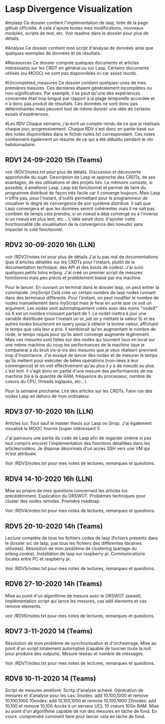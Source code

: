 # Lasp Divergence Visualization

#mylasp
Ce dossier contient l'implémentation de lasp, tirée de la page github officielle.
A cela s'ajoute toutes mes modifications, nouveaux modules, scripts de test, etc.
Voir readme dans le dossier pour plus de détails.

#Analyse
Ce dossier contient mon script d'analyse de données ainsi que quelques exemples de données et de résultats.

#Ressources
Ce dossier compote quelques documents et articles intéressants sur les CRDT en général ou sur Lasp.
Certains documents utilisés (ou MOOC) ne sont pas disponnibles ici car assez lourds.

#Uncompleted_measures
Ce dossier contient quelques-unes de mes premières mesures.
Ces dernières étaient généralement incomplètes ou non-significatives.
Par exemple, il se peut qu'une des expériences concernée était trop longue par rapport à la plage temporelle accordée et n'a donc pas produit de résultats.
Ces données ne sont donc pas déterminantes mais peuvent tout de même donner une idée de certains essais d'expériences.

#Les RDV
Chaque semaine, j'ai écrit un compte-rendu de ce que je réalisais chaque jour, progressivement.
Chaque RDV s'est donc en partie basé sur des notes disponnibles dans le fichier notes.txt correspondant.
Ces notes contiennent également un résumé de ce qui a été débattu pendant le rdv hebdomadaire.


## RDV1 24-09-2020 15h (Teams)
voir /RDV1/notes.txt pour plus de détails.
Discussion et découverte approfondie du sujet. 
Description de Lasp et approche des CRDTs, de ses avantages, de ses utilisations et des projets liés.
Le mémoire consiste, si possible, à améliorer Lasp.
Lasp est fonctionnel et permet de faire du programme distribué de façon très facile car il converge toujours.
Mais Lasp n'offre pas, pour l'instant, d'outils permettant pour le programmeur de visualiser le degré de convergence de son système distribué.
Il sait que Lasp convergera et que les données seront cohérentes mais il ne sait pas combien de temps cela prendra, si un noeud a déjà convergé ou à l'inverse si un noeud est plus lent, etc...
L'idée serait donc d'ajouter cette fonctionnalité (de visualisation de la convergence des noeuds) sans impacter le coté fonctionnel.

## RDV2 30-09-2020 16h (LLN)
voir /RDV2/notes.txt pour plus de détails
J'ai lu pas mal de documentations (pas d'articles détaillés sur les CRDTs pour l'instant, plutôt de la documentation technique, des API et des bouts de codes).
J'ai suivi quelques petits tutos erlang.
J'ai créé un premier script de mesures fonctionnel mais peu précis et probblement biaisé par ma machine.

Pour le lancer:
En ouvrant un terminal dans le dossier lasp, on peut entrer la commande
./myScript
Cela crée un certain nombre de lasp nodes runnant dans des terminaux différents.
Pour l'instant, on peut modifier le nombre de nodes manuellement dans myScript mais je ferai en sorte que ce soit un argument.
Les nodes sont automatiquement créés avec des noms "nodeX" où X est un nombre croissant partant de 1.
Le node1 mettra à jour une variable distribuée (pour l'instant un or_set en y mettant la valeur 5) et les autres nodes boucleront en query jusqu'à obtenir la bonne valeur, affichant le temps que cela leur a pris.
Il semblerait qu'en augmentant le nombre de node, le temps requis pour qu'ils aient convergé augmente légèrement. Mais ces mesures sont faites sur des nodes qui tournent tous en local sur une même machine du coup les performances de la machine (que je comparerai à du bruit vis-à-vis des mesures que je veux réaliser) prennent trop d'importance.
J'ai essayé de lancer des nodes et de mesurer le temps qu'ils mettent pour exécuter de bêtes opérations (non-liées à leur convergence) et on voit effectivement qu'au plus il y a de noeuds au plus c'est lent. Il s'agit donc en partie d'une mesure des performances de ma machine (lié à la quantité de RAM, fréquence du processeur, nombre de coeurs du CPU, threads logiques, etc...).

Pour la semaine prochaine: 
Lire des articles sur les CRDTs.
Faire run des nodes Lasp en dehors de mon ordinateur.

## RDV3 07-10-2020 16h (LLN)

Articles lus:
Tout sauf le master thesis sur Lasp on Grisp.
J'ai également visualisé le MOOC fournis (super intéressant !).

J'ai parcouru une partie du code de Lasp afin de regarder (même si pas tout compris encore) l'implémentation des fonctions détaillées dans les articles/vidéos.
Je dispose désormais d'un accès SSH vers une VM qui m'est attribuée.

Voir /RDV3/notes.txt pour mes notes de lectures, remarques et questions.


## RDV4 14-10-2020 16h (LLN)
Mise au propre de mes questions concernant les articles lus précédemment.
Explication du ORSWOT.
Problèmes techniques pour cluster des nodes remotes.
Première roadmap.

Voir /RDV4/notes.txt pour mes notes de lectures, remarques et questions.


## RDV5 20-10-2020 14h (Teams)
Lecture complète de tous les fichiers codes de lasp (fichiers présents dans le dossier src de lasp, pas tous les fichiers des différentes librairies utilisées).
Résolution de mon problème de clustering (partage du erlang.cookie).
Installation de lasp sur raspberry pi.
Communications locales entre PC et raspberry pi.

Voir /RDV5/notes.txt pour mes notes de lectures, remarques et questions.


## RDV6 27-10-2020 14h (Teams)
Mise au point d'un algorithme de mesure avec le ORSWOT (awset).
Implémentation script qui lance les mesures, cas add elements et cas remove elements.

voir /RDV6/notes.txt pour mes notes de lectures, remarques et questions.

## RDV7 3-11-2020 14 (Teams)
Résolution de mon problème de synchronisation et d'orchestrage.
Mise au point d'un script totalement automatisé (capable de tourner toute la nuit pour produire des outputs).
Mesure réseau et nombre de messages.

Voir /RDV7/notes.txt pour mes notes de lectures, remarques et questions.


## RDV8 10-11-2020 14 (Teams)
Script de mesures amélioré.
Scritp d'analyse achevé.
Génération de mesures et d'analyse pour les cas:
5nodes: add 10,100,1000 et remove 10,100,1000
10nodes: add 10,100,1000 et remove 10,100,1000
20nodes: add 10,100 et remove 10,100
Accès à un serveur UCL 10 coeurs 10Go RAM.
Mise au point d'un algorithme capable de run des mesures en tâche de fond.
En cours: comprendre comment faire pour lancer cela en tâche de fond.




